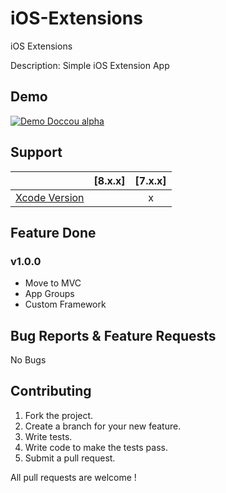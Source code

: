 # iOS-Extensions
iOS Extensions


Description: Simple iOS Extension App

## Demo

[![Demo Doccou alpha](https://github.com/mihailsalari/iOS-Extensions/blob/master/Screen.png)](https://www.youtube.com/channel/UC1HkMAYQoaT3g-RQEkOWG8g)

## Support

|                       |  [8.x.x]  |  [7.x.x]  | 
| --------------------- |:---------:|:---------:|
| [Xcode Version ][1]   |           |     x     |


[1]: http://developer.apple.com/xcode/


## Feature Done 


### v1.0.0

* Move to MVC
* App Groups
* Custom Framework



## Bug Reports & Feature Requests

No Bugs

## Contributing

1. Fork the project.
2. Create a branch for your new feature.
3. Write tests.
4. Write code to make the tests pass.
5. Submit a pull request.

All pull requests are welcome !

